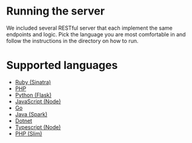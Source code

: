 # Running the server

We included several RESTful server that each implement the same endpoints and
logic. Pick the language you are most comfortable in and follow the instructions
in the directory on how to run.

# Supported languages

- [Ruby (Sinatra)](ruby/README.md)
- [PHP](php/README.md)
- [Python (Flask)](python/README.md)
- [JavaScript (Node)](node/README.md)
- [Go](go/README.md)
- [Java (Spark)](java/README.md)
- [Dotnet](dotnet/README.md)
- [Typescript (Node)](node-typescript/README.md)
- [PHP (Slim)](php-slim/README.md)
